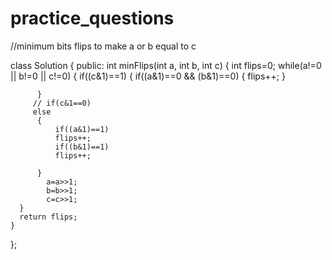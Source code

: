 # practice_questions
//minimum bits flips to make a or b equal to c

class Solution {
public:
    int minFlips(int a, int b, int c) {
      int flips=0;
      while(a!=0 || b!=0 || c!=0)
      {
          if((c&1)==1)
          {
              if((a&1)==0 && (b&1)==0)
              {
                  flips++;
              }
             
          }
         // if(c&1==0)
         else
          {
              if((a&1)==1)
              flips++;
              if((b&1)==1)
              flips++;
            
          }
            a=a>>1;
            b=b>>1;
            c=c>>1;
      } 
      return flips; 
    }
};
